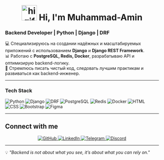 
<!-- Заголовок с гифкой слева -->
<h1 align="center">
  <img src="https://media.giphy.com/media/hvRJCLFzcasrR4ia7z/giphy.gif" width="50" alt="hi gif"/>
  Hi, I'm Muhammad-Amin
</h1>

### Backend Developer | Python | Django | DRF  

💻 Специализируюсь на создании надёжных и масштабируемых приложений с использованием **Django** и **Django REST Framework**.  
📊 Работаю с **PostgreSQL, Redis, Docker**, разрабатываю API и оптимизирую backend-логику.  
🎯 Стремлюсь писать чистый код, следовать лучшим практикам и развиваться как backend-инженер.

---

###  Tech Stack  
![Python](https://img.shields.io/badge/Python-3776AB?style=for-the-badge&logo=python&logoColor=white)
![Django](https://img.shields.io/badge/Django-092E20?style=for-the-badge&logo=django&logoColor=white)
![DRF](https://img.shields.io/badge/Django_REST-ff1709?style=for-the-badge&logo=django&logoColor=white)
![PostgreSQL](https://img.shields.io/badge/PostgreSQL-316192?style=for-the-badge&logo=postgresql&logoColor=white)
![Redis](https://img.shields.io/badge/Redis-DC382D?style=for-the-badge&logo=redis&logoColor=white)
![Docker](https://img.shields.io/badge/Docker-2496ED?style=for-the-badge&logo=docker&logoColor=white)
![HTML](https://img.shields.io/badge/HTML5-e34f26?style=for-the-badge&logo=html5&logoColor=white)
![CSS](https://img.shields.io/badge/CSS3-1572b6?style=for-the-badge&logo=css3&logoColor=white)
![Bootstrap](https://img.shields.io/badge/Bootstrap-7952B3?style=for-the-badge&logo=bootstrap&logoColor=white)
![Figma](https://img.shields.io/badge/Figma-F24E1E?style=for-the-badge&logo=figma&logoColor=white)

---

##  Connect with me

<div align="center">
  <a href="https://github.com/PreDIS17">
    <img src="https://img.shields.io/badge/GitHub-100000?style=for-the-badge&logo=github&logoColor=white" alt="GitHub"/>
  </a>
  <a href="https://www.linkedin.com/in/muhammad-amin-xolmatov-426783355/">
    <img src="https://img.shields.io/badge/LinkedIn-0A66C2?style=for-the-badge&logo=linkedin&logoColor=white" alt="LinkedIn"/>
  </a>
  <a href="https://t.me/mukhammadamin_x">
    <img src="https://img.shields.io/badge/Telegram-26A5E4?style=for-the-badge&logo=telegram&logoColor=white" alt="Telegram"/>
  </a>
  <a href="https://discord.gg/cAW2zfNN">
    <img src="https://img.shields.io/badge/Discord-Join%20Server-5865F2?style=for-the-badge&logo=discord&logoColor=white" alt="Discord"/>
  </a>
</div>

---

💡 *"Backend is not about what you see, it’s about what you can rely on."*
